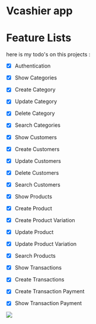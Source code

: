 # Vcashier app

# Feature Lists
here is my todo's on this projects :
 - [x] Authentication
 - [x] Show Categories
 - [x] Create Category
 - [x] Update Category
 - [x] Delete Category
 - [x] Search Categories
 - [x] Show Customers
 - [x] Create Customers
 - [x] Update Customers
 - [x] Delete Customers
 - [x] Search Customers
 - [x] Show Products
 - [x] Create Product
 - [x] Create Product Variation
 - [x] Update Product
 - [x] Update Product Variation
 - [x] Search Products
 - [x] Show Transactions
 - [x] Create Transactions
 - [x] Create Transaction Payment
 - [x] Show Transaction Payment


![](https://geps.dev/progress/85)
